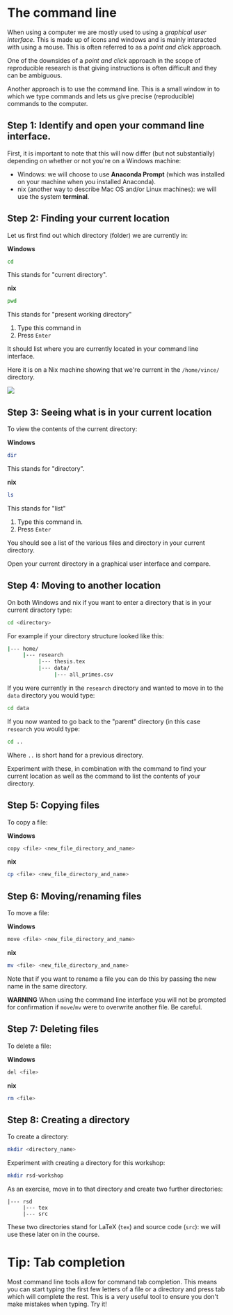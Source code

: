 # The command line

When using a computer we are mostly used to using a _graphical user interface_.
This is made up of icons and windows and is mainly interacted with using a
mouse. This is often referred to as a _point and click_ approach.

One of the downsides of a _point and click_ approach in the scope of
reproducible research is that giving instructions is often difficult and they
can be ambiguous.

Another approach is to use the command line. This is a small window in to which
we type commands and lets us give precise (reproducible) commands to the
computer.

## Step 1: Identify and open your command line interface.

First, it is important to note that this will now differ (but not substantially)
depending on whether or not you're on a Windows machine:

- Windows: we will choose to use **Anaconda Prompt** (which was installed on
  your machine when you installed Anaconda).
- nix (another way to describe Mac OS and/or Linux machines): we will use the
  system **terminal**.


## Step 2: Finding your current location

Let us first find out which directory (folder) we are currently in:

**Windows**

```bash
cd
```

This stands for "current directory".

**nix**

```bash
pwd
```

This stands for "present working directory"

1. Type this command in
2. Press `Enter`

It should list where you are currently located in your
command line interface.

Here it is on a Nix machine showing that we're current in the `/home/vince/`
directory.

![]({{root}}/assets/img/pwd.png)

## Step 3: Seeing what is in your current location

To view the contents of the current directory:

**Windows**

```bash
dir
```

This stands for "directory".

**nix**

```bash
ls
```

This stands for "list"

1. Type this command in.
2. Press `Enter`

You should see a list of the various files and directory in your current
directory.

Open your current directory in a graphical user interface and compare.

## Step 4: Moving to another location

On both Windows and nix if you want to enter a directory that is in your current
diractory type:

```bash
cd <directory>
```

For example if your directory structure looked like this:

```bash
|--- home/
     |--- research
          |--- thesis.tex
          |--- data/
               |--- all_primes.csv
```

If you were currently in the `research` directory and wanted to move in to the
`data` directory you would type:

```bash
cd data
```

If you now wanted to go back to the "parent" directory (in this case `research`
you would type:

```bash
cd ..
```

Where `..` is short hand for a previous directory.

Experiment with these, in combination with the command to find your current
location as well as the command to list the contents of your directory.

## Step 5: Copying files

To copy a file:

**Windows**

```bash
copy <file> <new_file_directory_and_name>
```

**nix**

```bash
cp <file> <new_file_directory_and_name>
```

## Step 6: Moving/renaming files

To move a file:

**Windows**

```bash
move <file> <new_file_directory_and_name>
```

**nix**

```bash
mv <file> <new_file_directory_and_name>
```

Note that if you want to rename a file you can do this by passing the new name
in the same directory.

**WARNING** When using the command line interface you will not be prompted for
confirmation if `move`/`mv` were to overwrite another file. Be careful.

## Step 7: Deleting files

To delete a file:

**Windows**

```bash
del <file> 
```

**nix**

```bash
rm <file>
```

## Step 8: Creating a directory

To create a directory:

```bash
mkdir <directory_name>
```

Experiment with creating a directory for this workshop:

```bash
mkdir rsd-workshop
```

As an exercise, move in to that directory and create two further directories:

```
|--- rsd
     |--- tex
     |--- src

```

These two directories stand for LaTeX (`tex`) and source code (`src`): we will
use these later on in the course.

# Tip: Tab completion

Most command line tools allow for command tab completion. This means you can
start typing the first few letters of a file or a directory and press tab which
will complete the rest. This is a very useful tool to ensure you don't make
mistakes when typing. Try it!
